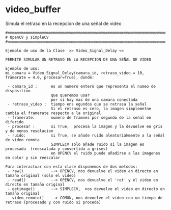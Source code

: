 # video_buffer
Simula el retraso en la recepcion de una señal de video

    #mmmmmmmmmmmmmmmmmmmmmmmmmmmmmmmmmmmmmmmmmmmmmmmmmmmmmmmmmmmmmmmmmmmmmmmmmmmmmmmmmmmmmm
    # OpenCV y simpleCV
    #mmmmmmmmmmmmmmmmmmmmmmmmmmmmmmmmmmmmmmmmmmmmmmmmmmmmmmmmmmmmmmmmmmmmmmmmmmmmmmmmmmmmmm

    Ejemplo de uso de la Clase  >> Video_Signal_Delay <<

    PERMITE SIMULAR UN RETRASO EN LA RECEPCION DE UNA SEÑAL DE VIDEO

    Ejemplo de uso:
    mi_camara = Video_Signal_Delay(camara_id, retraso_video = 10, framerate = 4.0, procesar=True), donde:

     - camara_id :      es un numero entero que representa el numeo de dispositivo 
                        que queremos usar
                        por si hay mas de una camara conectada
     - retraso_video :  tiempo ens egundos que se retrasa la señal
                        Si el retraso es cero, la imagen simplemetne cambia el framerate respecto a la original
     - framerate:       numero de framnes por segundo de la señal en diferido
     - procesar :       si True,  procesa la imagen y la devuelve en gris y de menos resolucion
     - ruido:           si True, se añade ruido aleatoriakmente a la señal de video remota
                        SIMPLECV solo añade ruido si la imagen es procesada  (reescalada y convertida a grises)
                        en OPENCV el ruido puede añadirse a las imagenes en color y sin reescalar

    Para interactuar con esta clase disponemos de dos metodos:
     - raw()            --> OPENCV, nos devuelve el video en directo en tamaño original (solo el video)
     - read()           --> OPENCV, nos devuelve el 'ret' y el video en directo en tamaño original
     - getimage()       --> SIMPLECV,  nos devuelve el video en directo en tamaño original
     - video_remoto()   --> COMUN, nos devuelve el video con un tiempo de retraso (procesado y con ruido si procede)
